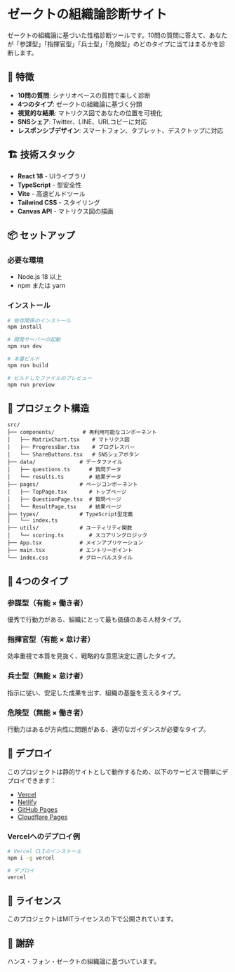 # ゼークトの組織論診断サイト

ゼークトの組織論に基づいた性格診断ツールです。10問の質問に答えて、あなたが「参謀型」「指揮官型」「兵士型」「危険型」のどのタイプに当てはまるかを診断します。

## 🎯 特徴

- **10問の質問**: シナリオベースの質問で楽しく診断
- **4つのタイプ**: ゼークトの組織論に基づく分類
- **視覚的な結果**: マトリクス図であなたの位置を可視化
- **SNSシェア**: Twitter、LINE、URLコピーに対応
- **レスポンシブデザイン**: スマートフォン、タブレット、デスクトップに対応

## 🏗️ 技術スタック

- **React 18** - UIライブラリ
- **TypeScript** - 型安全性
- **Vite** - 高速ビルドツール
- **Tailwind CSS** - スタイリング
- **Canvas API** - マトリクス図の描画

## 📦 セットアップ

### 必要な環境

- Node.js 18 以上
- npm または yarn

### インストール

```bash
# 依存関係のインストール
npm install

# 開発サーバーの起動
npm run dev

# 本番ビルド
npm run build

# ビルドしたファイルのプレビュー
npm run preview
```

## 📂 プロジェクト構造

```
src/
├── components/         # 再利用可能なコンポーネント
│   ├── MatrixChart.tsx    # マトリクス図
│   ├── ProgressBar.tsx    # プログレスバー
│   └── ShareButtons.tsx   # SNSシェアボタン
├── data/              # データファイル
│   ├── questions.ts      # 質問データ
│   └── results.ts        # 結果データ
├── pages/             # ページコンポーネント
│   ├── TopPage.tsx       # トップページ
│   ├── QuestionPage.tsx  # 質問ページ
│   └── ResultPage.tsx    # 結果ページ
├── types/             # TypeScript型定義
│   └── index.ts
├── utils/             # ユーティリティ関数
│   └── scoring.ts        # スコアリングロジック
├── App.tsx            # メインアプリケーション
├── main.tsx           # エントリーポイント
└── index.css          # グローバルスタイル
```

## 🎨 4つのタイプ

### 参謀型（有能 × 働き者）
優秀で行動力がある、組織にとって最も価値のある人材タイプ。

### 指揮官型（有能 × 怠け者）
効率重視で本質を見抜く、戦略的な意思決定に適したタイプ。

### 兵士型（無能 × 怠け者）
指示に従い、安定した成果を出す、組織の基盤を支えるタイプ。

### 危険型（無能 × 働き者）
行動力はあるが方向性に問題がある、適切なガイダンスが必要なタイプ。

## 🚀 デプロイ

このプロジェクトは静的サイトとして動作するため、以下のサービスで簡単にデプロイできます：

- [Vercel](https://vercel.com/)
- [Netlify](https://www.netlify.com/)
- [GitHub Pages](https://pages.github.com/)
- [Cloudflare Pages](https://pages.cloudflare.com/)

### Vercelへのデプロイ例

```bash
# Vercel CLIのインストール
npm i -g vercel

# デプロイ
vercel
```

## 📝 ライセンス

このプロジェクトはMITライセンスの下で公開されています。

## 🙏 謝辞

ハンス・フォン・ゼークトの組織論に基づいています。


